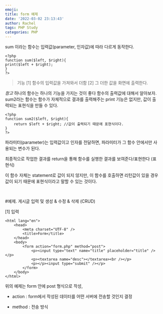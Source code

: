 ```yaml
---
emoji:
title: form 예제
date: '2022-03-02 23:13:43'
author: Rachel
tags: PHP Study
categories: PHP
---
```


sum 이라는 함수는 입력값(parameter, 인자값)에 따라 다르게 동작한다.

```
<?php
function sum($left, $right){
print($left + $right);
}
?>
```

> 기능
> [1] 함수의 입력값을 가져와서 더함
> [2] 그 더한 값을 화면에 출력한다.

_참고_ 하나의 함수는 하나의 기능을 가지는 것이 좋다
함수의 출력값에 대해서 알아보자.
sum2라는 함수는 함수가 자체적으로 결과를 출력해주는 print 기능은 없지만, 값이 출력되는 표현식을 만들 수 있다.

```
<?php
function sum2($left, $right){
    return $left + $right; //값이 출력되기 때문에 표현식이다.
}
?>
```

파라미터(parameter)는 입력값이고 인자를 전달하면, 파라미터가 그 함수 안에서만 사용되는 변수가 된다.

최종적으로 작업한 결과를 return을 통해 함수를 실행한 결과를 보여준다/표현한다 (표현식)

이 함수 자체는 statement로 값이 되지 않지만, 이 함수를 호출하면 리턴값이 있을 경우 값이 되기 때문에 표현식이라고 말할 수 있는 것이다.

​

#예제. 게시글 입력 및 생성 & 수정 & 삭제 (CRUD)

[1] 입력

```
<html lang="en">
    <head>
        <meta charset="UTF-8" />
        <title>Form</title>
    </head>
    <body>
        <form action="form.php" method="post">
            <p><input type="text" name="title" placeholder="title" /></p>
            <p><textarea name="desc"></textarea><br /></p>
            <p></p><input type="submit" /></p>
        </form>
    </body>
</html>
```

위의 예제는 form 안에 post 형식으로 작성,

- action : form에서 작성된 데이터를 어떤 서버에 전송할 것인지 결정

- method : 전송 방식
